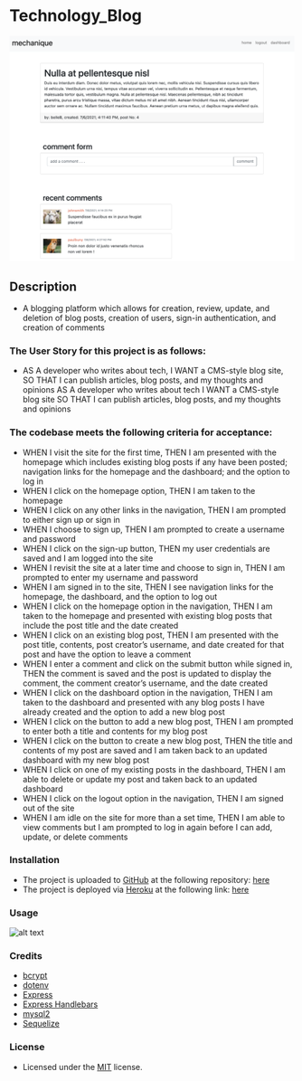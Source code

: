 # Technology_Blog
![alt text](assets/images/screenshot.png)

## Description
- A blogging platform which allows for creation, review, update, and deletion of blog posts, creation of users, sign-in authentication, and creation of comments

### The User Story for this project is as follows:
- AS A developer who writes about tech, I WANT a CMS-style blog site, SO THAT I can publish articles, blog posts, and my thoughts and opinions
AS A developer who writes about tech
I WANT a CMS-style blog site
SO THAT I can publish articles, blog posts, and my thoughts and opinions

### The codebase meets the following criteria for acceptance:
- WHEN I visit the site for the first time, THEN I am presented with the homepage which includes existing blog posts if any have been posted; navigation links for the homepage and the dashboard; and the option to log in
- WHEN I click on the homepage option, THEN I am taken to the homepage
- WHEN I click on any other links in the navigation, THEN I am prompted to either sign up or sign in
- WHEN I choose to sign up, THEN I am prompted to create a username and password
- WHEN I click on the sign-up button, THEN my user credentials are saved and I am logged into the site
- WHEN I revisit the site at a later time and choose to sign in, THEN I am prompted to enter my username and password
- WHEN I am signed in to the site, THEN I see navigation links for the homepage, the dashboard, and the option to log out
- WHEN I click on the homepage option in the navigation, THEN I am taken to the homepage and presented with existing blog posts that include the post title and the date created
- WHEN I click on an existing blog post, THEN I am presented with the post title, contents, post creator’s username, and date created for that post and have the option to leave a comment
- WHEN I enter a comment and click on the submit button while signed in, THEN the comment is saved and the post is updated to display the comment, the comment creator’s username, and the date created
- WHEN I click on the dashboard option in the navigation, THEN I am taken to the dashboard and presented with any blog posts I have already created and the option to add a new blog post
- WHEN I click on the button to add a new blog post, THEN I am prompted to enter both a title and contents for my blog post
- WHEN I click on the button to create a new blog post, THEN the title and contents of my post are saved and I am taken back to an updated dashboard with my new blog post
- WHEN I click on one of my existing posts in the dashboard, THEN I am able to delete or update my post and taken back to an updated dashboard
- WHEN I click on the logout option in the navigation, THEN I am signed out of the site
- WHEN I am idle on the site for more than a set time, THEN I am able to view comments but I am prompted to log in again before I can add, update, or delete comments

### Installation
- The project is uploaded to [GitHub](https://github.com/) at the following repository: [here](https://github.com/sourslaw/Technology_Blog)
- The project is deployed via [Heroku](https://www.heroku.com/) at the following link: [here](https://salty-plateau-85850.herokuapp.com/)


### Usage
![alt text](assets/images/screenshot.gif)

### Credits
- [bcrypt](https://www.npmjs.com/package/bcrypt)
- [dotenv](https://www.npmjs.com/package/dotenv)
- [Express](https://expressjs.com/)
- [Express Handlebars](https://www.npmjs.com/package/express-handlebars)
- [mysql2](https://www.npmjs.com/package/mysql2)
- [Sequelize](https://sequelize.org/v3/)

### License
- Licensed under the [MIT](https://opensource.org/licenses/mit-license.php) license.
